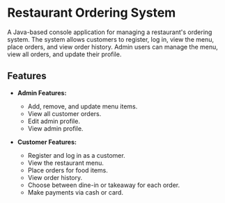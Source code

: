 # Restaurant Ordering System

A Java-based console application for managing a restaurant's ordering system. The system allows customers to register, log in, view the menu, place orders, and view order history. Admin users can manage the menu, view all orders, and update their profile.

## Features

- **Admin Features:**
  - Add, remove, and update menu items.
  - View all customer orders.
  - Edit admin profile.
  - View admin profile.

- **Customer Features:**
  - Register and log in as a customer.
  - View the restaurant menu.
  - Place orders for food items.
  - View order history.
  - Choose between dine-in or takeaway for each order.
  - Make payments via cash or card.

